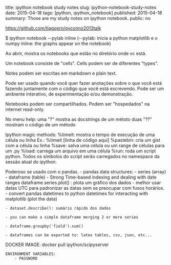 title: ipython notebook study notes
slug: ipython-notebook-study-notes
date: 2015-04-18
tags: [python, ipython_notebook]
published: 2015-04-18
summary: Those are my study notes on ipython notebook.
public: no


https://github.com/tiagoprn/pyconnz2013talk

$ ipython notebook --pylab inline
(--pylab: inicia a python matplotlib e o numpy
inline: the graphs appear on the notebook)

Ao abrir, mostra os notebooks que estão no diretório onde vc está.

Um notebook consiste de "cells". Cells podem ser de diferentes "types".

Notes podem ser escritas em markdown e plain text.

Pode ser usado quando você quer fazer anotações sobre o que você está fazendo juntamente com o código que você está escrevendo. Pode ser um ambiente interativo, de experimentação e/ou demonstração.

Notebooks podem ser compartilhados. Podem ser "hospedados" na internet read-only.

No menu help:
uma "?" mostra as docstrings de um métoto
duas "??" mostram o código de um método

Ipython magic methods:
    %timeit: mostra o tempo de execução de uma célula ou linha
        Ex.: %timeit [linha de código aqui]
    %pastebin: cria um gist com a célula ou linha
    %save: salva uma célula ou um range de células para um .py
    %load: carrega um arquivo em uma célula
    %run: roda um script python. Todos os símbolos do script serão carregados no namespace da sessão atual do ipython.

Poderoso se usado com o pandas.
    - pandas data structures:
        - series (array)
        - dataframe (table)
    - Strong Time-based indexing and dealing with date ranges
        dataframe.series.plot() : plota um gráfico dos dados
    - melhor usar datas UTC para padronizar as datas sem se preocupar com fusos horários.
    - convert pandas datetimes to python datetimes for interacting with matplotlib (plot the data)

    - dataset.describe(): sumário rápido dos dados

    - you can make a simple dataframe merging 2 or more series

    - dataframe.groupby('field').sum()

    - dataframes can be exported to: latex tables, csv, json, etc...

DOCKER IMAGE:
    docker pull ipython/scipyserver

    ENVIRONMENT VARIABLES:
        - PASSWORD
